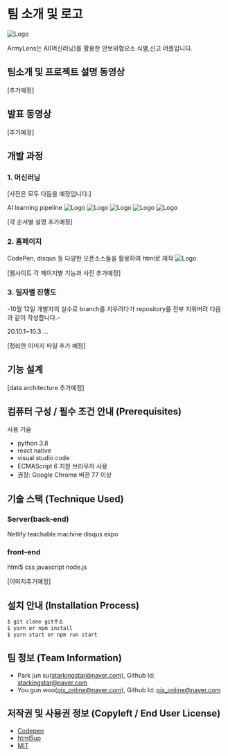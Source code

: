 # 팀 소개 및 로고
![Logo](https://i.imgur.com/Tn8ru7C.png)

 ArmyLens는 AI(머신러닝)를 활용한 안보위협요소 식별,신고 어플입니다.

## 팀소개 및 프로젝트 설명 동영상
[추가예정]

## 발표 동영상
[추가예정]

## 개발 과정
### 1. 머신러닝

[사진은 모두 다듬을 예정입니다.]


AI learning pipeline
![Logo](https://i.imgur.com/iUYCfIU.png)
![Logo](https://i.imgur.com/6IWPuHw.png)
![Logo](https://i.imgur.com/5q92uZN.png)
![Logo](https://i.imgur.com/9IpejUz.png)
![Logo](https://i.imgur.com/nsH6Ehi.png)

[각 순서별 설명 추가예정]
### 2. 홈페이지
CodePen, disqus 등 다양한 오픈소스들을 활용하여 html로 제작
![Logo](https://i.imgur.com/o35ObUo.png)


[웹사이트 각 페이지별 기능과 사진 추가예정]
### 3. 일자별 진행도
-10월 12일 개발자의 실수로 branch를 지우려다가 repository를 전부 지워버려 다음과 같이 작성합니다.-

20.10.1~10.3 ...

[정리한 이미지 파일 추가 예정]


## 기능 설계
[data architecture 추가예정]

## 컴퓨터 구성 / 필수 조건 안내 (Prerequisites)
사용 기술
* python 3.8
* react native
* visual studio code
* ECMAScript 6 지원 브라우저 사용
* 권장: Google Chrome 버젼 77 이상

## 기술 스택 (Technique Used)
### Server(back-end)
Netlify
teachable machine
disqus
expo 
### front-end
html5
css
javascript
node.js


[이미지추거예정]

## 설치 안내 (Installation Process)
```bash
$ git clone git주소
$ yarn or npm install
$ yarn start or npm run start
```
 
## 팀 정보 (Team Information)
- Park jun su(starkingstar@naver.com), Github Id: starkingstar@naver.com
- You gun woo(pix_online@naver.com), Github Id: pix_online@naver.com

## 저작권 및 사용권 정보 (Copyleft / End User License)
 * [Codepen](https://github.com/osamhack2020/web_armylens_armylens/blob/master/license_codepen.md)
 * [html5up](https://github.com/osamhack2020/web_armylens_armylens/blob/master/license_html5up.md)
 * [MIT](https://github.com/osam2020-WEB/Sample-ProjectName-TeamName/blob/master/license.md)
